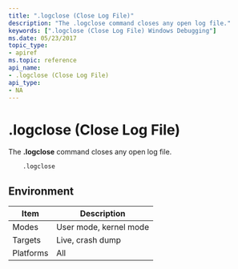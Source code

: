 ```yaml
---
title: ".logclose (Close Log File)"
description: "The .logclose command closes any open log file."
keywords: [".logclose (Close Log File) Windows Debugging"]
ms.date: 05/23/2017
topic_type:
- apiref
ms.topic: reference
api_name:
- .logclose (Close Log File)
api_type:
- NA
---
```


# .logclose (Close Log File)


The **.logclose** command closes any open log file.

```dbgcmd
    .logclose 
```

## <span id="ddk_meta_close_log_file_dbg"></span><span id="DDK_META_CLOSE_LOG_FILE_DBG"></span>


## Environment

|  Item  | Description          |
|--------|----------------------|
|Modes   |User mode, kernel mode|
|Targets |Live, crash dump      |
|Platforms|All                  |

 

